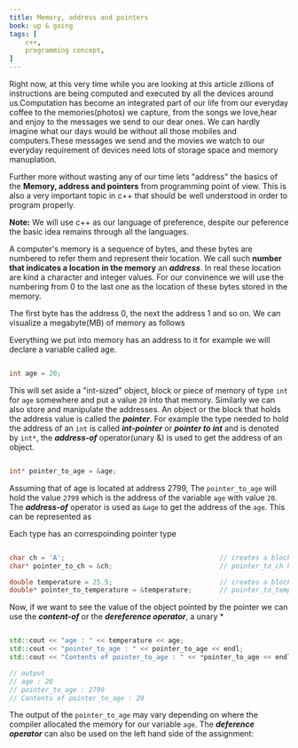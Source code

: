 ```yaml
---
title: Memory, address and pointers
book: up & going
tags: [
    c++,
    programming concept,
]
---
```

Right now, at this very time while you are looking at this article zillions of instructions are being computed and executed by all the devices around us.Computation has become an integrated part of our life from our everyday coffee to the memories(photos) we capture, from the songs we love,hear and enjoy to the messages we send to our dear ones. We can hardly imagine what our days would be without all those mobiles and computers.These messages we send and the movies we watch to our everyday requirement of devices need lots of storage space and memory manuplation. 

Further more without wasting any of our time lets "address" the basics of the **Memory, address and pointers** from programming point of view. This is also a very important topic in c++ that should be well understood in order to program properly.


<!-- These computation process a lots of instructions and operate on much more data,usually for the reason to provide us with the ease of living. And so we can deliberately say that the major two aspects of computing are computation and data. These computation, data consumes a lot of memory 
And by the line **data is being computed** I mean thousands of instructions written in human-machine understandable form are executed  -->

**Note:** We will use c++ as our language of preference, despite our peference the basic idea remains through all the languages.

A computer's memory is a sequence of bytes, and these bytes are numbered to refer them and represent their location. We call such **number that indicates a location in the memory** an ***address***. In real these location are kind a character and integer values. For our convinence we will use the numbering from 0 to the last one as the location of these bytes stored in the memory.

The first byte has the address 0, the next the address 1 and so on. We can visualize a megabyte(MB) of memory as follows

<!-- XD image of an arrray from 0 to 2^20-1 -->

Everything we put into memory has an address to it for example we will declare a variable called age.

```cpp

int age = 20;

```

This will set aside a "int-sized" object, block or piece of memory of type `int` for `age` somewhere and put a value `20` into that memory. Similarly we can also store and manipulate the addresses. An object or the block that holds the address value is called the ***pointer***. For example the type needed to hold the address of an `int` is called ***int-pointer*** or ***pointer to int*** and is denoted by `int*`, the ***address-of*** operator(unary &) is used to get the address of an object.

```cpp

int* pointer_to_age = &age;

```
Assuming that of age is located at address 2799, The `pointer_to_age` will hold the value `2799` which is the address of the variable `age` with value `20`. The ***address-of*** operator is used as `&age` to get the address of the `age`. This can be represented as 

<!--XD image of the pointer with the value 2799 pointing to age with value 20  -->

Each type has an correspoinding pointer type 

```cpp

char ch = 'A';                                       // creates a block named ch and puts value 'A' into it
char* pointer_to_ch = &ch;                           // pointer_to_ch holds the address of ch

double temperature = 25.5;                           // creates a block named temperature and puts value 25.5 into it
double* pointer_to_temperature = &temperature;       // pointer_to_temperature holds the address of temperature

```

Now, if we want to see the value of the object pointed by the pointer we can use the ***content-of*** or the ***dereference operator***, a unary *

```cpp

std::cout << "age : " << temperature << age;
std::cout << "pointer_to_age : " << pointer_to_age << endl;
std::cout << "Contents of pointer_to_age : " << *pointer_to_age << endl;

// output
// age : 20
// pointer_to_age : 2799
// Contents of pointer_to_age : 20

```

The output of the `pointer_to_age` may vary depending on where the compiler allocated the memory for our variable `age`.
The ***deference operator*** can also be used on the left hand side of the assignment: